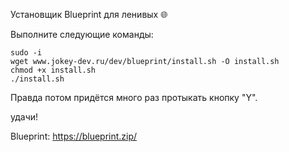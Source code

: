 Установщик Blueprint для ленивых 🌐

Выполните следующие команды:
```
sudo -i
wget www.jokey-dev.ru/dev/blueprint/install.sh -O install.sh
chmod +x install.sh
./install.sh
```
Правда потом придётся много раз протыкать кнопку "Y".

удачи!


Blueprint: https://blueprint.zip/
